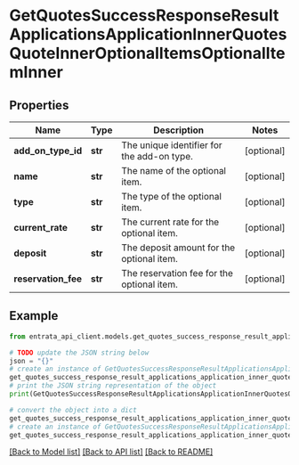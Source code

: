 # GetQuotesSuccessResponseResultApplicationsApplicationInnerQuotesQuoteInnerOptionalItemsOptionalItemInner


## Properties

Name | Type | Description | Notes
------------ | ------------- | ------------- | -------------
**add_on_type_id** | **str** | The unique identifier for the add-on type. | [optional] 
**name** | **str** | The name of the optional item. | [optional] 
**type** | **str** | The type of the optional item. | [optional] 
**current_rate** | **str** | The current rate for the optional item. | [optional] 
**deposit** | **str** | The deposit amount for the optional item. | [optional] 
**reservation_fee** | **str** | The reservation fee for the optional item. | [optional] 

## Example

```python
from entrata_api_client.models.get_quotes_success_response_result_applications_application_inner_quotes_quote_inner_optional_items_optional_item_inner import GetQuotesSuccessResponseResultApplicationsApplicationInnerQuotesQuoteInnerOptionalItemsOptionalItemInner

# TODO update the JSON string below
json = "{}"
# create an instance of GetQuotesSuccessResponseResultApplicationsApplicationInnerQuotesQuoteInnerOptionalItemsOptionalItemInner from a JSON string
get_quotes_success_response_result_applications_application_inner_quotes_quote_inner_optional_items_optional_item_inner_instance = GetQuotesSuccessResponseResultApplicationsApplicationInnerQuotesQuoteInnerOptionalItemsOptionalItemInner.from_json(json)
# print the JSON string representation of the object
print(GetQuotesSuccessResponseResultApplicationsApplicationInnerQuotesQuoteInnerOptionalItemsOptionalItemInner.to_json())

# convert the object into a dict
get_quotes_success_response_result_applications_application_inner_quotes_quote_inner_optional_items_optional_item_inner_dict = get_quotes_success_response_result_applications_application_inner_quotes_quote_inner_optional_items_optional_item_inner_instance.to_dict()
# create an instance of GetQuotesSuccessResponseResultApplicationsApplicationInnerQuotesQuoteInnerOptionalItemsOptionalItemInner from a dict
get_quotes_success_response_result_applications_application_inner_quotes_quote_inner_optional_items_optional_item_inner_from_dict = GetQuotesSuccessResponseResultApplicationsApplicationInnerQuotesQuoteInnerOptionalItemsOptionalItemInner.from_dict(get_quotes_success_response_result_applications_application_inner_quotes_quote_inner_optional_items_optional_item_inner_dict)
```
[[Back to Model list]](../README.md#documentation-for-models) [[Back to API list]](../README.md#documentation-for-api-endpoints) [[Back to README]](../README.md)


